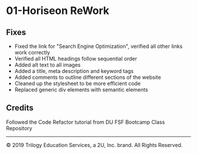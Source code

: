 # 01-Horiseon ReWork

## Fixes
* Fixed the link for "Search Engine Optimization", verified all other links work correctly 
* Verified all HTML headings follow sequential order
* Added alt text to all images
* Added a title, meta description and keyword tags
* Added comments to outline different sections of the website
* Cleaned up the stylesheet to be more efficient code
* Replaced generic div elements with semantic elements

## Credits
 Followed the Code Refactor tutorial from DU FSF Bootcamp Class Repository

- - -
© 2019 Trilogy Education Services, a 2U, Inc. brand. All Rights Reserved.
